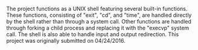 The project functions as a UNIX shell featuring several built-in functions.  These functions, consisting of "exit", "cd", and
"time", are handled directly by the shell rather than through a system call.  Other functions are handled through forking
a child process and replacing it with the "execvp" system call.  The shell is also able to handle input and output redirection.
This project was originally submitted on 04/24/2016.
